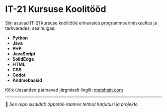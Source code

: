 # IT-21 Kursuse Koolitööd

Siin asuvad IT-21 kursuse koolitööd erinevates programmeerimiskeeltes ja tarkvarades, sealhulgas:

- **Python**
- **Java**
- **PHP**
- **JavaScript**
- **SolidEdge**
- **HTML**
- **CSS**
- **Godot**
- **Andmebaasid**

Kõik ülesanded pärinevad järgmiselt lingilt: [metshein.com](http://metshein.com)

---
📌 *See repo sisaldab õppetöö raames tehtud harjutusi ja projekte.*  
